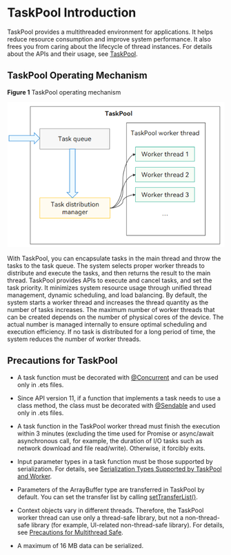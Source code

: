 # TaskPool Introduction

TaskPool provides a multithreaded environment for applications. It helps reduce resource consumption and improve system performance. It also frees you from caring about the lifecycle of thread instances. For details about the APIs and their usage, see [TaskPool](../reference/apis-arkts/js-apis-taskpool.md).


## TaskPool Operating Mechanism

**Figure 1** TaskPool operating mechanism

![TaskPool](figures/taskpool.png)

With TaskPool, you can encapsulate tasks in the main thread and throw the tasks to the task queue. The system selects proper worker threads to distribute and execute the tasks, and then returns the result to the main thread. TaskPool provides APIs to execute and cancel tasks, and set the task priority. It minimizes system resource usage through unified thread management, dynamic scheduling, and load balancing. By default, the system starts a worker thread and increases the thread quantity as the number of tasks increases. The maximum number of worker threads that can be created depends on the number of physical cores of the device. The actual number is managed internally to ensure optimal scheduling and execution efficiency. If no task is distributed for a long period of time, the system reduces the number of worker threads.


## Precautions for TaskPool

- A task function must be decorated with [\@Concurrent](arkts-concurrent.md) and can be used only in .ets files.

- Since API version 11, if a function that implements a task needs to use a class method, the class must be decorated with [\@Sendable](arkts-sendable.md) and used only in .ets files.

- A task function in the TaskPool worker thread must finish the execution within 3 minutes (excluding the time used for Promise or async/await asynchronous call, for example, the duration of I/O tasks such as network download and file read/write). Otherwise, it forcibly exits.

- Input parameter types in a task function must be those supported by serialization. For details, see [Serialization Types Supported by TaskPool and Worker](serialization-support-types.md).

- Parameters of the ArrayBuffer type are transferred in TaskPool by default. You can set the transfer list by calling [setTransferList()](../reference/apis-arkts/js-apis-taskpool.md#settransferlist10).

- Context objects vary in different threads. Therefore, the TaskPool worker thread can use only a thread-safe library, but not a non-thread-safe library (for example, UI-related non-thread-safe library). For details, see [Precautions for Multithread Safe](multi-thread-safety.md).

- A maximum of 16 MB data can be serialized.
